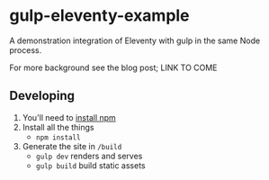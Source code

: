 # gulp-eleventy-example

A demonstration integration of Eleventy with gulp in the same Node process.

For more background see the blog post; LINK TO COME 

## Developing

1. You'll need to [install npm](https://docs.npmjs.com/downloading-and-installing-node-js-and-npm)
1. Install all the things
   - `npm install`
1. Generate the site in `/build`
   - `gulp dev` renders and serves
   - `gulp build` build static assets
